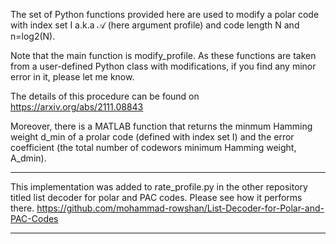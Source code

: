 The set of Python functions provided here are used to modify a polar code with index set I a.k.a $\mathcal{A}$ (here argument profile) and code length N and n=log2(N). 

Note that the main function is modify_profile. As these functions are taken from a user-defined Python class with modifications, if you find any minor error in it, please let me know.

The details of this procedure can be found on https://arxiv.org/abs/2111.08843

Moreover, there is a MATLAB function that returns the minmum Hamming weight d_min of a prolar code (defined with index set I) and the error coefficient (the total number of codewors minimum Hamming weight, A_dmin).

****** 
This implementation was added to rate_profile.py in the other repository titled list decoder for polar and PAC codes. Please see how it performs there.
https://github.com/mohammad-rowshan/List-Decoder-for-Polar-and-PAC-Codes
******
